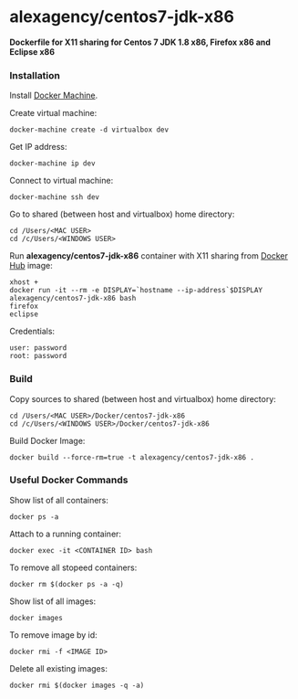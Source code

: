 alexagency/centos7-jdk-x86
==========================

**Dockerfile for X11 sharing for Centos 7 JDK 1.8 x86, Firefox x86 and Eclipse x86**

### Installation

Install [Docker Machine](https://docs.docker.com/machine/install-machine/).

Create virtual machine:
```
docker-machine create -d virtualbox dev
```

Get IP address:
```
docker-machine ip dev
```

Connect to virtual machine:
```
docker-machine ssh dev
```

Go to shared (between host and virtualbox) home directory:
```
cd /Users/<MAC USER>
cd /c/Users/<WINDOWS USER>
```

Run **alexagency/centos7-jdk-x86** container with X11 sharing from [Docker Hub](https://hub.docker.com/r/alexagency/centos7-jdk-x86) image:
```
xhost +
docker run -it --rm -e DISPLAY=`hostname --ip-address`$DISPLAY alexagency/centos7-jdk-x86 bash
firefox
eclipse
```

Credentials:

```
user: password
root: password
```

### Build

Copy sources to shared (between host and virtualbox) home directory:
```
cd /Users/<MAC USER>/Docker/centos7-jdk-x86
cd /c/Users/<WINDOWS USER>/Docker/centos7-jdk-x86
```

Build Docker Image:

```
docker build --force-rm=true -t alexagency/centos7-jdk-x86 .
```

### Useful Docker Commands 

Show list of all containers:

```
docker ps -a
```

Attach to a running container:

```
docker exec -it <CONTAINER ID> bash
```

To remove all stopeed containers:

```
docker rm $(docker ps -a -q)
```

Show list of all images:

```
docker images
```

To remove image by id:

```
docker rmi -f <IMAGE ID>
```

Delete all existing images:

```
docker rmi $(docker images -q -a)
```
